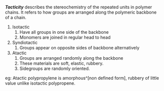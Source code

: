**_Tacticity_** describes the stereochemistry of the repeated units in polymer chains. It refers to how groups are arranged along the polymeric backbone of a chain.

1. Isotactic
	1. Have all groups in one side of the backbone
	2. Monomers are joined in regular head to head
2. Syndiotactic
	1. Groups appear on opposite sides of backbone alternatively
3. Atactic
	1. Groups are arranged randomly along the backbone
	2. These materials are soft, elastic, rubbery.
	3. Sidegroups are randomly oriented.

eg: Atactic polypropylene is amorphous^[non defined form], rubbery of little value unlike isotactic polypropene.